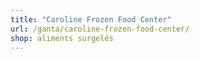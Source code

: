```yaml
---
title: "Caroline Frozen Food Center"
url: /ganta/caroline-frozen-food-center/
shop: aliments surgelés
---
```

